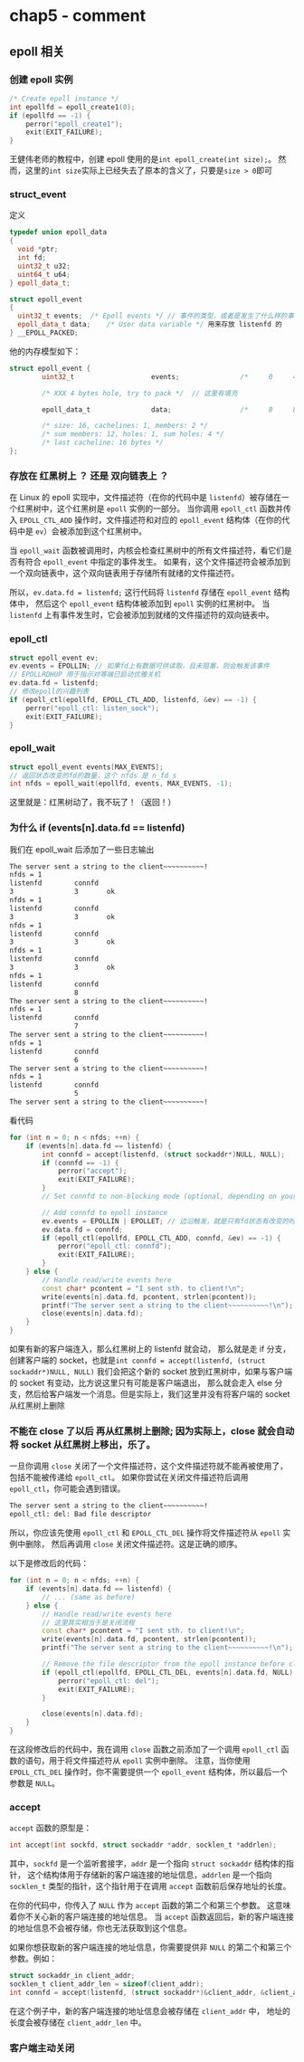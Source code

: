 # chap5 - comment

## epoll 相关

### 创建 epoll 实例

```cpp
/* Create epoll instance */
int epollfd = epoll_create1(0);
if (epollfd == -1) {
	perror("epoll_create1");
	exit(EXIT_FAILURE);
}
```

王健伟老师的教程中，创建 epoll 使用的是`int epoll_create(int size);`。
然而，这里的`int size`实际上已经失去了原本的含义了，只要是`size > 0`即可

### struct_event

定义

```cpp
typedef union epoll_data
{
  void *ptr;
  int fd;
  uint32_t u32;
  uint64_t u64;
} epoll_data_t;

struct epoll_event
{
  uint32_t events;	/* Epoll events */ // 事件的类型，或者是发生了什么样的事情，比方说 EPOLLIN
  epoll_data_t data;	/* User data variable */ 用来存放 listenfd 的
} __EPOLL_PACKED;
```

他的内存模型如下：

```c
struct epoll_event {
        uint32_t                   events;               /*     0     4 */

        /* XXX 4 bytes hole, try to pack */  // 这里有填充

        epoll_data_t               data;                 /*     8     8 */

        /* size: 16, cachelines: 1, members: 2 */
        /* sum members: 12, holes: 1, sum holes: 4 */
        /* last cacheline: 16 bytes */
};
```

### 存放在 红黑树上 ？ 还是 双向链表上 ？

在 Linux 的 epoll 实现中，文件描述符（在你的代码中是 `listenfd`）被存储在一个红黑树中，这个红黑树是 `epoll` 实例的一部分。
当你调用 `epoll_ctl` 函数并传入 `EPOLL_CTL_ADD` 操作时，文件描述符和对应的 `epoll_event` 结构体（在你的代码中是 `ev`）会被添加到这个红黑树中。

当 `epoll_wait` 函数被调用时，内核会检查红黑树中的所有文件描述符，看它们是否有符合 `epoll_event` 中指定的事件发生。
如果有，这个文件描述符会被添加到一个双向链表中，这个双向链表用于存储所有就绪的文件描述符。

所以，`ev.data.fd = listenfd;` 这行代码将 `listenfd` 存储在 `epoll_event` 结构体中，
然后这个 `epoll_event` 结构体被添加到 `epoll` 实例的红黑树中。
当 `listenfd` 上有事件发生时，它会被添加到就绪的文件描述符的双向链表中。

### epoll_ctl

```cpp
struct epoll_event ev;
ev.events = EPOLLIN; // 如果fd上有数据可供读取，且未阻塞，则会触发该事件
// EPOLLRDHUP 用于指示对等端已启动优雅关机
ev.data.fd = listenfd;
// 修改epoll的兴趣列表
if (epoll_ctl(epollfd, EPOLL_CTL_ADD, listenfd, &ev) == -1) {
	perror("epoll_ctl: listen_sock");
	exit(EXIT_FAILURE);
}
```

### epoll_wait

```cpp
struct epoll_event events[MAX_EVENTS];
// 返回状态改变的fd的数量，这个 nfds 是 n_fd_s
int nfds = epoll_wait(epollfd, events, MAX_EVENTS, -1);
```

这里就是：红黑树动了，我不玩了！（返回！）

### 为什么 if (events[n].data.fd == listenfd)

我们在 epoll_wait 后添加了一些日志输出

```sh
The server sent a string to the client~~~~~~~~~~!
nfds = 1
listenfd        connfd
3               3       ok
nfds = 1
listenfd        connfd
3               3       ok
nfds = 1
listenfd        connfd
3               3       ok
nfds = 1
listenfd        connfd
3               3       ok
nfds = 1
listenfd        connfd
                8
The server sent a string to the client~~~~~~~~~~!
nfds = 1
listenfd        connfd
                7
The server sent a string to the client~~~~~~~~~~!
nfds = 1
listenfd        connfd
                6
The server sent a string to the client~~~~~~~~~~!
nfds = 1
listenfd        connfd
                5
The server sent a string to the client~~~~~~~~~~!
```

看代码

```cpp
for (int n = 0; n < nfds; ++n) {
	if (events[n].data.fd == listenfd) {
		int connfd = accept(listenfd, (struct sockaddr*)NULL, NULL);
		if (connfd == -1) {
			perror("accept");
			exit(EXIT_FAILURE);
		}
		// Set connfd to non-blocking mode (optional, depending on your use case)

		// Add connfd to epoll instance
		ev.events = EPOLLIN | EPOLLET; // 边沿触发，就是只有fd状态有改变的时候就触发（输电）
		ev.data.fd = connfd;
		if (epoll_ctl(epollfd, EPOLL_CTL_ADD, connfd, &ev) == -1) {
			perror("epoll_ctl: connfd");
			exit(EXIT_FAILURE);
		}
	} else {
		// Handle read/write events here
		const char* pcontent = "I sent sth. to client!\n";
		write(events[n].data.fd, pcontent, strlen(pcontent));
		printf("The server sent a string to the client~~~~~~~~~~!\n");
		close(events[n].data.fd);
	}
}
```

如果有新的客户端连入，那么红黑树上的 listenfd 就会动，
那么就是走 if 分支，创建客户端的 socket，也就是`int connfd = accept(listenfd, (struct sockaddr*)NULL, NULL)`
我们会把这个新的 socket 放到红黑树中，如果与客户端的 socket 有变动，比方说这里只有可能是客户端退出，
那么就会走入 else 分支，然后给客户端发一个消息。但是实际上，我们这里并没有将客户端的 socket 从红黑树上删除

### 不能在 close 了以后 再从红黑树上删除; 因为实际上，close 就会自动将 socket 从红黑树上移出，乐了。

一旦你调用 `close` 关闭了一个文件描述符，这个文件描述符就不能再被使用了，包括不能被传递给 `epoll_ctl`。
如果你尝试在关闭文件描述符后调用 `epoll_ctl`，你可能会遇到错误。

```sh
The server sent a string to the client~~~~~~~~~~!
epoll_ctl: del: Bad file descriptor
```

所以，你应该先使用 `epoll_ctl` 和 `EPOLL_CTL_DEL` 操作将文件描述符从 `epoll` 实例中删除，
然后再调用 `close` 关闭文件描述符。这是正确的顺序。

以下是修改后的代码：

```cpp
for (int n = 0; n < nfds; ++n) {
    if (events[n].data.fd == listenfd) {
        // ... (same as before)
    } else {
        // Handle read/write events here
		// 这里其实相当于是关闭流程
        const char* pcontent = "I sent sth. to client!\n";
        write(events[n].data.fd, pcontent, strlen(pcontent));
        printf("The server sent a string to the client~~~~~~~~~~!\n");

        // Remove the file descriptor from the epoll instance before closing it
        if (epoll_ctl(epollfd, EPOLL_CTL_DEL, events[n].data.fd, NULL) == -1) {
            perror("epoll_ctl: del");
            exit(EXIT_FAILURE);
        }

        close(events[n].data.fd);
    }
}
```

在这段修改后的代码中，我在调用 `close` 函数之前添加了一个调用 `epoll_ctl` 函数的语句，用于将文件描述符从 `epoll` 实例中删除。
注意，当你使用 `EPOLL_CTL_DEL` 操作时，你不需要提供一个 `epoll_event` 结构体，所以最后一个参数是 `NULL`。

### accept

`accept` 函数的原型是：

```c
int accept(int sockfd, struct sockaddr *addr, socklen_t *addrlen);
```

其中，`sockfd` 是一个监听套接字，`addr` 是一个指向 `struct sockaddr` 结构体的指针，
这个结构体用于存储新的客户端连接的地址信息，`addrlen` 是一个指向 `socklen_t` 类型的指针，这个指针用于在调用 `accept` 函数前后保存地址的长度。

在你的代码中，你传入了 `NULL` 作为 `accept` 函数的第二个和第三个参数。
这意味着你不关心新的客户端连接的地址信息。
当 `accept` 函数返回后，新的客户端连接的地址信息不会被存储，你也无法获取到这个信息。

如果你想获取新的客户端连接的地址信息，你需要提供非 `NULL` 的第二个和第三个参数。例如：

```c
struct sockaddr_in client_addr;
socklen_t client_addr_len = sizeof(client_addr);
int connfd = accept(listenfd, (struct sockaddr*)&client_addr, &client_addr_len);
```

在这个例子中，新的客户端连接的地址信息会被存储在 `client_addr` 中，
地址的长度会被存储在 `client_addr_len` 中。

### 客户端主动关闭
